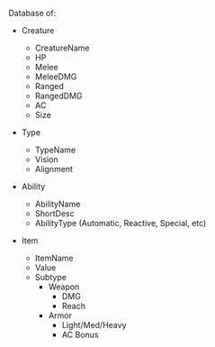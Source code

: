 Database of:
* Creature
	- CreatureName
	- HP
	- Melee
	- MeleeDMG
 	- Ranged 
	- RangedDMG
	- AC
	- Size
	
* Type
	- TypeName
 	- Vision
  	- Alignment

* Ability
	- AbilityName
	- ShortDesc
	- AbilityType (Automatic, Reactive, Special, etc)
* Item
	- ItemName
	- Value
	- Subtype
	  - Weapon
	    - DMG
	    - Reach
       - Armor
         - Light/Med/Heavy
         - AC Bonus  
	
